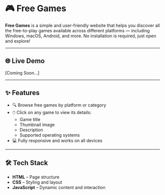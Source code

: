 # 🎮 Free Games

**Free Games** is a simple and user-friendly website that helps you discover all the free-to-play games available across different platforms — including Windows, macOS, Android, and more. No installation is required, just open and explore!

---

## 🌐 Live Demo

[Coming Soon...]

---

## ✨ Features

- 🔍 Browse free games by platform or category
- 🖱️ Click on any game to view its details:
  - Game title
  - Thumbnail image
  - Description
  - Supported operating systems
- 💻 Fully responsive and works on all devices

---

## 🛠️ Tech Stack

- **HTML** – Page structure
- **CSS** – Styling and layout
- **JavaScript** – Dynamic content and interaction
